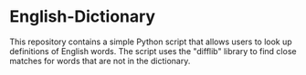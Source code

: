 # English-Dictionary
This repository contains a simple Python script that allows users to look up definitions of English words. The script uses the "difflib" library to find close matches for words that are not in the dictionary.

